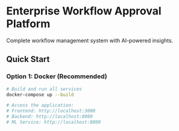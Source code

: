 # Enterprise Workflow Approval Platform

Complete workflow management system with AI-powered insights.

## Quick Start

### Option 1: Docker (Recommended)
```bash
# Build and run all services
docker-compose up --build

# Access the application:
# Frontend: http://localhost:3000
# Backend: http://localhost:8080
# ML Service: http://localhost:8000